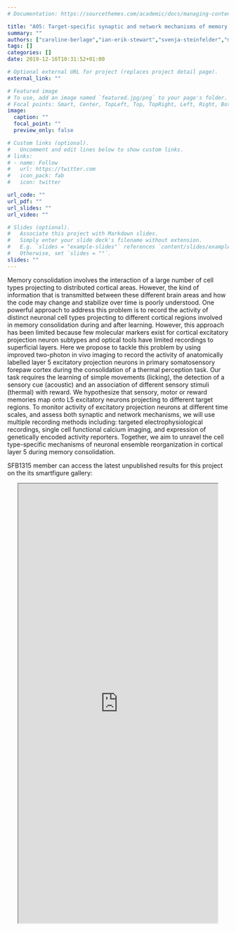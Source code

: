 ```yaml
---
# Documentation: https://sourcethemes.com/academic/docs/managing-content/

title: "A05: Target-specific synaptic and network mechanisms of memory consolidation"
summary: ""
authors: ["caroline-berlage","ian-erik-stewart","svenja-steinfelder","mikkel-vestergaard","clarissa-whitmire","benjamin-judkewitz","james-poulet"]
tags: []
categories: []
date: 2019-12-16T10:31:52+01:00

# Optional external URL for project (replaces project detail page).
external_link: ""

# Featured image
# To use, add an image named `featured.jpg/png` to your page's folder.
# Focal points: Smart, Center, TopLeft, Top, TopRight, Left, Right, BottomLeft, Bottom, BottomRight.
image:
  caption: ""
  focal_point: ""
  preview_only: false

# Custom links (optional).
#   Uncomment and edit lines below to show custom links.
# links:
# - name: Follow
#   url: https://twitter.com
#   icon_pack: fab
#   icon: twitter

url_code: ""
url_pdf: ""
url_slides: ""
url_video: ""

# Slides (optional).
#   Associate this project with Markdown slides.
#   Simply enter your slide deck's filename without extension.
#   E.g. `slides = "example-slides"` references `content/slides/example-slides.md`.
#   Otherwise, set `slides = ""`.
slides: ""
---
```

<DIV class="article-container" markdown="1">
<DIV class="article-style" markdown="1">
  
Memory consolidation involves the interaction of a large number of cell types projecting to distributed cortical areas. However, the kind of information that is transmitted between these different brain areas and how the code may change and stabilize over time is poorly understood. One powerful approach to address this problem is to record the activity of distinct neuronal cell types projecting to different cortical regions involved in memory consolidation during and after learning. However, this approach has been limited because few molecular markers exist for cortical excitatory projection neuron subtypes and optical tools have limited recordings to superficial layers. Here we propose to tackle this problem by using improved two-photon in vivo imaging to record the activity of anatomically labelled layer 5 excitatory projection neurons in primary somatosensory forepaw cortex during the consolidation of a thermal perception task. Our task requires the learning of simple movements (licking), the detection of a sensory cue (acoustic) and an association of different sensory stimuli (thermal) with reward. We hypothesize that sensory, motor or reward memories map onto L5 excitatory neurons projecting to different target regions. To monitor activity of excitatory projection neurons at different time scales, and assess both synaptic and network mechanisms, we will use multiple recording methods including: targeted electrophysiological recordings, single cell functional calcium imaging, and expression of genetically encoded activity reporters. Together, we aim to unravel the cell type-specific mechanisms of neuronal ensemble reorganization in cortical layer 5 during memory consolidation.

SFB1315 member can access the latest unpublished results for this project on the its smartfigure gallery: 
</DIV>
</DIV>

<center>
<iframe src ="https://sdash.sourcedata.io/dashboard?search=project:A05" height=1000px width=90% ></iframe>
</center>
